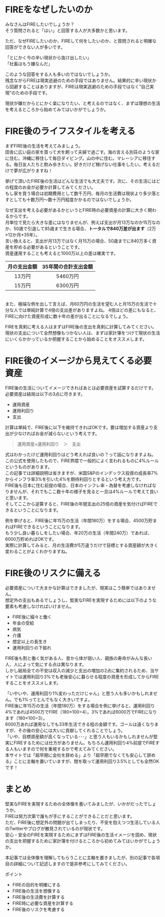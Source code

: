 # FIREをなぜしたいのか

みなさんはFIREしたいでしょうか？  
そう質問されると「はい」と回答する人が大多数かと思います。  

ただ、なぜFIREしたいのか、FIREして何をしたいのか、と質問されると明確な回答ができない人が多いです。

「とにかく今の辛い現状から抜け出したい」  
「社畜はもう嫌なんだ」

このような回答をする人も多いのではないでしょうか。  
残念ながらFIREは現実逃避のための手段ではありません。結果的に辛い現状から回避することはありますが、FIREは現実逃避のための手段ではなく”自己実現”のための手段です。

現状が嫌だからとにかく楽になりたい、と考えるのではなく、まずは理想の生活を考えるところから始めてみてはいかがでしょうか。

# FIRE後のライフスタイルを考える

まずFIRE後の生活を考えてみましょう。  
田舎に広い庭の家を買って犬を飼って夫婦で過ごす。海の言える別荘のような家に住む。沖縄に移住して毎日ダイビング。山の中に住む。マレーシアに移住する。毎日友人たちと飲み歩きたい。好きだけど稼げない仕事をしたい。考えるだけで夢が広がりますね！

挙げて頂いたFIRE後の生活はどんな生活でも大丈夫です。次に、その生活にはどの程度のお金が必要か計算してみてください。  
もし家を買う場合は初期費用として数千万円、毎月の生活費は現状より多少落とすとしても十数万円～数十万円程度かかるのではないでしょうか。

なぜ支出を考える必要があるかというとFIRE時の必要資産の計算に大きく関わるからです。  
月単位で見たら大きな差にはなりませんが、例えば支出が月13万なのか15万なのか、50歳で引退して85歳まで生きる場合、**トータルで840万差が出ます**（2万×12か月×35年）。  
言い換えると、支出が月13万ではなく月15万の場合、50歳までに840万多く資産を貯める必要があるということです。  
資産運用することも考えると1000万以上の差は確実です。

| 月の支出金額 | 35年間の合計支出金額 |
|:-:|:-:|
| 13万円 | 5460万円 |
| 15万円 | 6300万円 |

<br />
また、極端な例を出して言えば、月60万円の生活を望む人と月15万の生活で十分な人では単純計算で4倍の支出差がありますよね。  
4倍ほどの差にもなると、FIREに向けた資産形成に数十年の差が出ることになるでしょう。

FIREを真剣に考える人はまずはFIRE後の支出を真剣に計算してみてください。  
現状の支出について全然想像もつかない人は、まずは家計簿をつけて現状の生活にいくらかかっているか把握することから始めることをオススメします。


# FIRE後のイメージから見えてくる必要資産

FIRE後の生活についてイメージできればあとは必要資産を試算するだけです。  
必要資産は結局は以下の3点に尽きます。

- 運用資産
- 運用利回り
- 支出

計算は単純で、FIRE後に以下を維持できればOKです。要は増加する資産より支出が少なければお金が減らないという考えです。

> 運用資産×運用利回り　＞　支出

式はわかったけど運用利回りはどう考えれば良いの？って話になりますよね。  
この公式を使用したもので、FIRE界隈で一般的によく言われるものに4%ルールというものがあります。  
この記事では詳細説明は省きますが、米国S&Pのインデックス投資の成長率7%からインフラ率3%を引いた4%を期待利回りとするという考え方です。  
FIRE後も日本に住む前提の場合、日本のインフレ率・為替を考慮しなければなりませんが、それでもここ数十年の様子を見ると一旦は4%ルールで考えて良いと思います。  
そしてここから逆算すると、FIRE後の年間支出の25倍の資産を気付けばFIREできるということになります。

例を挙げると、FIRE後に年15万の生活（年間180万）をする場合、4500万貯まればFIREできるということになります。  
もう少し良い暮らしをしたい場合、年20万の生活（年間240万）であれば、6000万貯めればOKです。  
実際に計算してみると、月の生活費が5万違うだけで目標とする資産額が大きく変わることがよくわかりますね。


# FIRE後のリスクに備える

必要資産について大まかな計算はできましたが、現実はこう簡単ではありません。  
想定外の支出もあるでしょうし、堅実なFIREを実現するためには以下のような要素も考慮しなければいけません。

- FIRE後に細々と働く
- 年金の受給
- 病気
- 介護
- 想定以上の長生き
- 運用利回りの下振れ

FIRE後も割と働く気がある人、昔から体が弱い人、親族の寿命がみんな長い人、人によって気にする点は異なります。  
しかし結局全ての不安は収入の減少と支出の増加の2点に集約されるため、当サイトでは運用利回り3%でも老後安心に暮らせる程度の資産を形成してからFIREすることをオススメします。

「いやいや、運用利回り1%変わっただけじゃん」と思う人も多いかもしれません。でも1%ってとんでもなく大きいですよ。  
FIRE後に年15万の生活（年間180万）をする場合を例に挙げると、運用利回り4%であれば4500万でFIRE（180×100÷4）。3%であれば6000万でFIREになります（180×100÷3）。  
6000万あれば運用なしでも33年生活できる程の金額です。ゴールは遠くなりますが、その後の安心には大いに貢献してくれることでしょう。  
「いや、目標資産額が高くなっている･･･」と思う人もいるかもしれませんが堅実にFIREするためには仕方がありません。もちろん運用利回り4%前提でFIREする人もいますので何を重視するかで考えてみてください。  
本サイトでは「超早期に会社を辞める」より「超早期でなくても安心して辞める」ことに主軸を置いていますが、間を取って運用利回り3.5%としても全然OKです！


# まとめ

堅実なFIREを実現するための全体像を書いてみましたが、いかがだったでしょうか。  
FIREは努力次第で誰もが手にすることができることだと思います。  
ただ、FIRE後に想定外の問題が出てしまったり、不安を抱えつつ生活している人のTwitterやブログが散見されているのが現状です。  
安心・安全のFIREを実現するためにまずはFIRE後の生活イメージを固め、現状の支出を把握するために家計簿を付けるところから初めてみてはいかがでしょうか。

本記事では全体像を理解してもらうことに主軸を置きましたが、別の記事で各項目の詳細について記述しますので是非参考にしてみてください。

ポイント
- FIREの目的を明確にする
- FIRE後の生活を想像する
- FIRE後の生活費を計算する
- FIRE時に必要な資産を計算する
- FIRE後のリスクを考慮する
